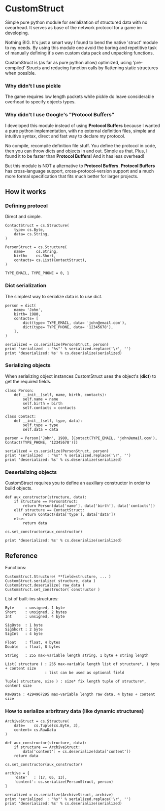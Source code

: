 CustomStruct
============

Simple pure python module for serialization of structured data with no ovearhead. It serves as base of the network protocol for a game im developing.

Nothing BIG. It's just a smart way I found to bend the native 'struct' module to my needs. By using this module one avoid the boring and repetitive task of manually defining it's own custom data pack and unpacking functions.

CustomStruct is (as far as pure python allow) optimized, using 'pre-compiled' Structs and reducing function calls by flattening static structures when possible.

### Why didn't I use pickle

The game requires low length packets while pickle do leave considerable overhead to specify objects types.

### Why didn't I use Google's "Protocol Buffers"

I developed this module instead of using **Protocol Buffers** because I wanted a pure python implementation, with no external definition files, simple and intuitive syntax, direct and fast way to declare my protocol.

No compile, recompile definition file stuff. You define the protocol in code, then you can throw dicts and objects in and out. Simple as that. Plus, I found it to be faster than **Protocol Buffers**! And it has less overhead!

But this module is NOT a alternative to **Protocol Buffers**. **Protocol Buffers** has cross-language support, cross-protocol-version support and a much more formal specification that fits much better for larger projects.


## How it works

### Defining protocol

Direct and simple.

    ContactStruct = cs.Structure(
        type= cs.Byte,
        data= cs.String,
    )
    
    PersonStruct = cs.Structure(
        name=     cs.String,
        birth=    cs.Short,
        contacts= cs.List(ContactStruct),
    )
    
    TYPE_EMAIL, TYPE_PHONE = 0, 1

### Dict serialization

The simplest way to serialize data is to use dict.

    person = dict(
        name= 'John',
        birth= 1980,
        contacts= [
            dict(type= TYPE_EMAIL, data= 'john@email.com'),
            dict(type= TYPE_PHONE, data= '12345678'),
        ],
    )
    
    serialized = cs.serialize(PersonStruct, person)
    print 'serialized  : "%s"' % serialized.replace('\r', '')
    print 'deserialized: %s' % cs.deserialize(serialized)

### Serializing objects

When serializing object instances CustomStruct uses the object's (__dict__) to get the required fields.

    class Person:
        def __init__(self, name, birth, contacts):
            self.name = name
            self.birth = birth
            self.contacts = contacts
    
    class Contact:
        def __init__(self, type, data):
            self.type = type
            self.data = data
    
    person = Person('John', 1980, [Contact(TYPE_EMAIL, 'john@email.com'), Contact(TYPE_PHONE, '12345678')])
    
    serialized = cs.serialize(PersonStruct, person)
    print 'serialized  : "%s"' % serialized.replace('\r', '')
    print 'deserialized: %s' % cs.deserialize(serialized)

### Deserializing objects

CustomStruct requires you to define an auxiliary constructor in order to build objects.

    def aux_constructor(structure, data):
        if structure == PersonStruct:
            return Person(data['name'], data['birth'], data['contacts'])
        elif structure == ContactStruct:
            return Contact(data['type'], data['data'])
        else:
            return data
    
    cs.set_constructor(aux_constructor)
    
    print 'deserialized: %s' % cs.deserialize(serialized)


## Reference

Functions:

    CustomStruct.Structure( **field=structure, ... )
    CustomStruct.serialize( structure, data )
    CustomStruct.deserialize( raw_data )
    CustomStruct.set_constructor( constructor )

List of built-ins structures:

    Byte     : unsigned, 1 byte
    Short    : unsigned, 2 bytes
    Int      : unsigned, 4 byte
    
    SigByte  : 1 byte
    SigShort : 2 byte
    SigInt   : 4 byte
    
    Float    : float, 4 bytes
    Double   : float, 8 bytes
    
    String   : 255 max-variable length string, 1 byte + string length

    List( structure ) : 255 max-variable length list of structure*, 1 byte + content size
                      : list can be used as optional field

    Tuple( structure, size ) : size* fix length tuple of structure*, content size

    RawData : 4294967295 max-variable length raw data, 4 bytes + content size
             
### How to serialize arbritrary data (like dynamic structures)

    ArchiveStruct = cs.Structure(
        date=    cs.Tuple(cs.Byte, 3),
        content= cs.RawData
    )
        
    def aux_constructor(structure, data):
        if structure == ArchiveStruct:
            data['content'] = cs.deserialize(data['content'])
        return data
    
    cs.set_constructor(aux_constructor)
    
    archive = {
        'date'   : (17, 05, 13),
        'content': cs.serialize(PersonStruct, person)
    }
    
    serialized = cs.serialize(ArchiveStruct, archive)
    print 'serialized  : "%s"' % serialized.replace('\r', '')
    print 'deserialized: %s' % cs.deserialize(serialized)
